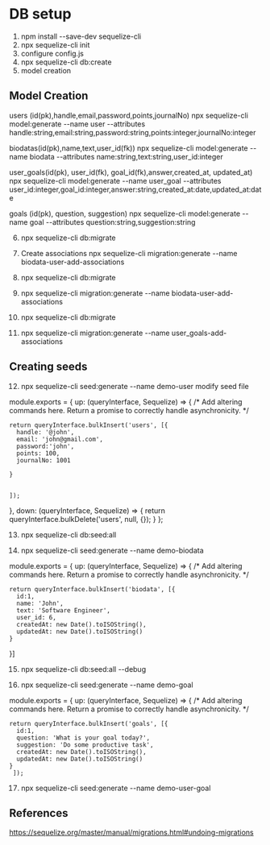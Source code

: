 # DB setup

1. npm install --save-dev sequelize-cli
2. npx sequelize-cli init
3. configure config.js
4. npx sequelize-cli db:create
5. model creation

## Model Creation

users (id(pk),handle,email,password,points,journalNo)
npx sequelize-cli model:generate --name user --attributes handle:string,email:string,password:string,points:integer,journalNo:integer

biodatas(id(pk),name,text,user_id(fk))
npx sequelize-cli model:generate --name biodata --attributes name:string,text:string,user_id:integer

user_goals(id(pk), user_id(fk), goal_id(fk),answer,created_at, updated_at)
npx sequelize-cli model:generate --name user_goal --attributes user_id:integer,goal_id:integer,answer:string,created_at:date,updated_at:date

goals (id(pk), question, suggestion)
npx sequelize-cli model:generate --name goal --attributes question:string,suggestion:string

6. npx sequelize-cli db:migrate

7. Create associations
   npx sequelize-cli migration:generate --name biodata-user-add-associations

8.  npx sequelize-cli db:migrate
9.  npx sequelize-cli migration:generate --name biodata-user-add-associations
10. npx sequelize-cli db:migrate
11. npx sequelize-cli migration:generate --name user_goals-add-associations

## Creating seeds

12. npx sequelize-cli seed:generate --name demo-user
modify seed file 

module.exports = {
  up: (queryInterface, Sequelize) => {
    /*
      Add altering commands here.
      Return a promise to correctly handle asynchronicity. */

    return queryInterface.bulkInsert('users', [{
      handle: '@john',
      email: 'john@gmail.com',
      password:'john',
      points: 100,
      journalNo: 1001
  
    }
    
   
    ]);
  },
  down: (queryInterface, Sequelize) => {
    return queryInterface.bulkDelete('users', null, {});
  }
};

13. npx sequelize-cli db:seed:all

14. npx sequelize-cli seed:generate --name demo-biodata

module.exports = {
  up: (queryInterface, Sequelize) => {
    /*
      Add altering commands here.
      Return a promise to correctly handle asynchronicity. */

    return queryInterface.bulkInsert('biodata', [{
      id:1,
      name: 'John',
      text: 'Software Engineer',
      user_id: 6,
      createdAt: new Date().toISOString(),
      updatedAt: new Date().toISOString()
    }
  }]

15. npx sequelize-cli db:seed:all --debug

16. npx sequelize-cli seed:generate --name demo-goal

module.exports = {
  up: (queryInterface, Sequelize) => {
    /*
      Add altering commands here.
      Return a promise to correctly handle asynchronicity. */

    return queryInterface.bulkInsert('goals', [{
      id:1,
      question: 'What is your goal today?',
      suggestion: 'Do some productive task',
      createdAt: new Date().toISOString(),
      updatedAt: new Date().toISOString()
    }
     ]);

17. npx sequelize-cli seed:generate --name demo-user-goal

## References
https://sequelize.org/master/manual/migrations.html#undoing-migrations
